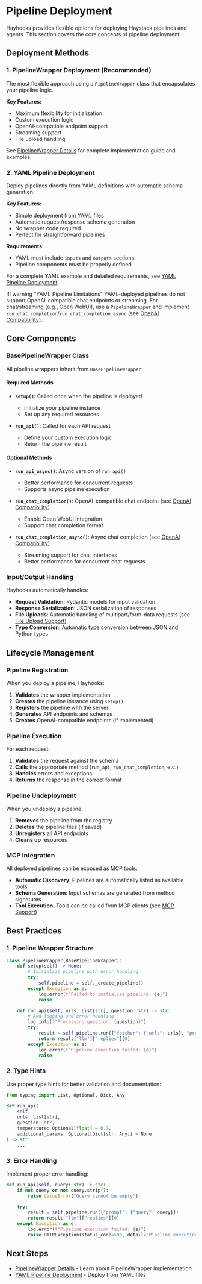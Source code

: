 # Pipeline Deployment

Hayhooks provides flexible options for deploying Haystack pipelines and agents. This section covers the core concepts of pipeline deployment.

## Deployment Methods

### 1. PipelineWrapper Deployment (Recommended)

The most flexible approach using a `PipelineWrapper` class that encapsulates your pipeline logic.

**Key Features:**

- Maximum flexibility for initialization
- Custom execution logic
- OpenAI-compatible endpoint support
- Streaming support
- File upload handling

See [PipelineWrapper Details](pipeline-wrapper.md) for complete implementation guide and examples.

### 2. YAML Pipeline Deployment

Deploy pipelines directly from YAML definitions with automatic schema generation.

**Key Features:**

- Simple deployment from YAML files
- Automatic request/response schema generation
- No wrapper code required
- Perfect for straightforward pipelines

**Requirements:**

- YAML must include `inputs` and `outputs` sections
- Pipeline components must be properly defined

For a complete YAML example and detailed requirements, see [YAML Pipeline Deployment](yaml-pipeline-deployment.md).

!!! warning "YAML Pipeline Limitations"
    YAML-deployed pipelines do not support OpenAI-compatible chat endpoints or streaming. For chat/streaming (e.g., Open WebUI), use a `PipelineWrapper` and implement `run_chat_completion`/`run_chat_completion_async` (see [OpenAI Compatibility](../features/openai-compatibility.md)).

## Core Components

### BasePipelineWrapper Class

All pipeline wrappers inherit from `BasePipelineWrapper`:

#### Required Methods

- **`setup()`**: Called once when the pipeline is deployed
  - Initialize your pipeline instance
  - Set up any required resources

- **`run_api()`**: Called for each API request
  - Define your custom execution logic
  - Return the pipeline result

#### Optional Methods

- **`run_api_async()`**: Async version of `run_api()`
  - Better performance for concurrent requests
  - Supports async pipeline execution

- **`run_chat_completion()`**: OpenAI-compatible chat endpoint (see [OpenAI Compatibility](../features/openai-compatibility.md))
  - Enable Open WebUI integration
  - Support chat completion format

- **`run_chat_completion_async()`**: Async chat completion (see [OpenAI Compatibility](../features/openai-compatibility.md))
  - Streaming support for chat interfaces
  - Better performance for concurrent chat requests

### Input/Output Handling

Hayhooks automatically handles:

- **Request Validation**: Pydantic models for input validation
- **Response Serialization**: JSON serialization of responses
- **File Uploads**: Automatic handling of multipart/form-data requests (see [File Upload Support](../features/file-upload-support.md))
- **Type Conversion**: Automatic type conversion between JSON and Python types

## Lifecycle Management

### Pipeline Registration

When you deploy a pipeline, Hayhooks:

1. **Validates** the wrapper implementation
2. **Creates** the pipeline instance using `setup()`
3. **Registers** the pipeline with the server
4. **Generates** API endpoints and schemas
5. **Creates** OpenAI-compatible endpoints (if implemented)

### Pipeline Execution

For each request:

1. **Validates** the request against the schema
2. **Calls** the appropriate method (`run_api`, `run_chat_completion`, etc.)
3. **Handles** errors and exceptions
4. **Returns** the response in the correct format

### Pipeline Undeployment

When you undeploy a pipeline:

1. **Removes** the pipeline from the registry
2. **Deletes** the pipeline files (if saved)
3. **Unregisters** all API endpoints
4. **Cleans up** resources

### MCP Integration

All deployed pipelines can be exposed as MCP tools:

- **Automatic Discovery**: Pipelines are automatically listed as available tools
- **Schema Generation**: Input schemas are generated from method signatures
- **Tool Execution**: Tools can be called from MCP clients (see [MCP Support](../features/mcp-support.md))

## Best Practices

### 1. Pipeline Wrapper Structure

```python
class PipelineWrapper(BasePipelineWrapper):
    def setup(self) -> None:
        # Initialize pipeline with error handling
        try:
            self.pipeline = self._create_pipeline()
        except Exception as e:
            log.error(f"Failed to initialize pipeline: {e}")
            raise

    def run_api(self, urls: List[str], question: str) -> str:
        # Add logging and error handling
        log.info(f"Processing question: {question}")
        try:
            result = self.pipeline.run({"fetcher": {"urls": urls}, "prompt": {"query": question}})
            return result["llm"]["replies"][0]
        except Exception as e:
            log.error(f"Pipeline execution failed: {e}")
            raise
```

### 2. Type Hints

Use proper type hints for better validation and documentation:

```python
from typing import List, Optional, Dict, Any

def run_api(
    self,
    urls: List[str],
    question: str,
    temperature: Optional[float] = 0.7,
    additional_params: Optional[Dict[str, Any]] = None
) -> str:
    ...
```

### 3. Error Handling

Implement proper error handling:

```python
def run_api(self, query: str) -> str:
    if not query or not query.strip():
        raise ValueError("Query cannot be empty")

    try:
        result = self.pipeline.run({"prompt": {"query": query}})
        return result["llm"]["replies"][0]
    except Exception as e:
        log.error(f"Pipeline execution failed: {e}")
        raise HTTPException(status_code=500, detail="Pipeline execution failed")
```

## Next Steps

- [PipelineWrapper Details](pipeline-wrapper.md) - Learn about PipelineWrapper implementation
- [YAML Pipeline Deployment](yaml-pipeline-deployment.md) - Deploy from YAML files
